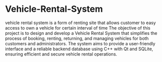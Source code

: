 # Vehicle-Rental-System
vehicle rental system is a form of renting site that allows customer to easy access to own a vehicle for certain interval of time
The objective of this project is to design and develop a Vehicle Rental System that simplifies the process of booking, renting, returning, and managing vehicles for both customers and administrators. The system aims to provide a user-friendly interface and a reliable backend database using C++ with Qt and SQLite, ensuring efficient and secure vehicle rental operations.
